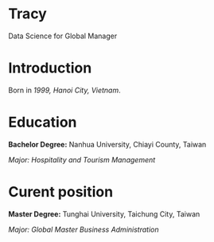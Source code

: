 # Tracy

Data Science for Global Manager

# Introduction

Born in *1999, Hanoi City, Vietnam*.

# Education

**Bachelor Degree:** Nanhua University, Chiayi County, Taiwan

  *Major: Hospitality and Tourism Management*
  
# Curent position

**Master Degree:** Tunghai University, Taichung City, Taiwan

  *Major: Global Master Business Administration*



